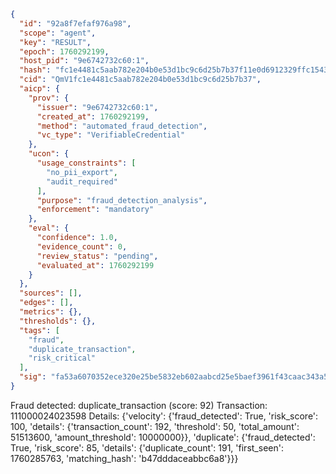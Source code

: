 ```json
{
  "id": "92a8f7efaf976a98",
  "scope": "agent",
  "key": "RESULT",
  "epoch": 1760292199,
  "host_pid": "9e6742732c60:1",
  "hash": "fc1e4481c5aab782e204b0e53d1bc9c6d25b7b37f11e0d6912329ffc15436d1f",
  "cid": "QmV1fc1e4481c5aab782e204b0e53d1bc9c6d25b7b37",
  "aicp": {
    "prov": {
      "issuer": "9e6742732c60:1",
      "created_at": 1760292199,
      "method": "automated_fraud_detection",
      "vc_type": "VerifiableCredential"
    },
    "ucon": {
      "usage_constraints": [
        "no_pii_export",
        "audit_required"
      ],
      "purpose": "fraud_detection_analysis",
      "enforcement": "mandatory"
    },
    "eval": {
      "confidence": 1.0,
      "evidence_count": 0,
      "review_status": "pending",
      "evaluated_at": 1760292199
    }
  },
  "sources": [],
  "edges": [],
  "metrics": {},
  "thresholds": {},
  "tags": [
    "fraud",
    "duplicate_transaction",
    "risk_critical"
  ],
  "sig": "fa53a6070352ece320e25be5832eb602aabcd25e5baef3961f43caac343a545d"
}
```

Fraud detected: duplicate_transaction (score: 92)
Transaction: 111000024023598
Details: {'velocity': {'fraud_detected': True, 'risk_score': 100, 'details': {'transaction_count': 192, 'threshold': 50, 'total_amount': 51513600, 'amount_threshold': 10000000}}, 'duplicate': {'fraud_detected': True, 'risk_score': 85, 'details': {'duplicate_count': 191, 'first_seen': 1760285763, 'matching_hash': 'b47dddaceabbc6a8'}}}